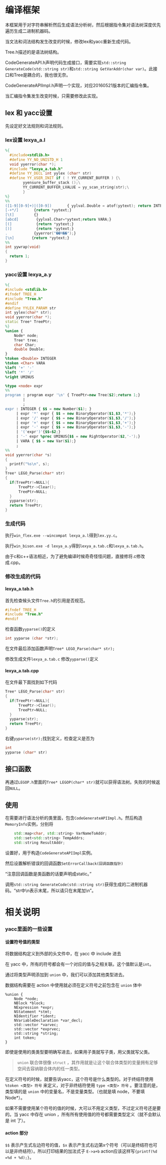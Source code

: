 # 编译框架 #

本框架用于对字符串解析然后生成语法分析树，然后根据指令集对语法树深度优先遍历生成二进制机器码。

当文法和词法结构发生改变的时候，修改lex和yacc重新生成代码。

Tree.h描述的是语法树结构。

CodeGenerateAPI.h声明代码生成接口，需要实现`std::string GenerateCode(std::string str)`和`std::string GetVarAddr(char var)`。此接口和Tree是耦合的，我也很无奈。

CodeGenerateAPIImpl.h声明一个实现，对应20160521版本的汇编指令集。

当汇编指令集发生改变时候，只需要修改此实现。

## lex 和 yacc设置 ##

先设定好文法规则和词法规则。

### lex设置 lexya_a.l

```lex
%{
  #include<stdlib.h>
  #define YY_NO_UNISTD_H 1
  void yyerror(char *);
  #include "lexya_a.tab.h"
  #define YY_DECL int yylex (char* str)
  #define YY_USER_INIT if ( ! YY_CURRENT_BUFFER ) {\
		yyensure_buffer_stack ();\
		YY_CURRENT_BUFFER_LVALUE = yy_scan_string(str);\
		}
%}
%%
([1-9][0-9]+)|([0-9])       { yylval.Double = atof(yytext); return INTEGER; }
[-+*/]       {return *yytext;}
[\t]         {}
[abcd]        {yylval.Char=*yytext;return VARA;}
[(]           {return *yytext;}
[)]           {return *yytext;}
.            {yyerror("��Ч�ַ�");}
[\n]        {return *yytext;}
%%
int yywrap(void) 
{
  return 1;
}

```
### yacc设置 lexya_a.y

```yacc
%{
#include <stdlib.h>
#ifndef TREE_H
#include "Tree.h"
#endif
#define YYLEX_PARAM str
int yylex(char* str);
void yyerror(char *);
static Tree* TreePtr;
%}
%union {
    Node* node;
	Tree* tree;
	char Char;
	double Double;
}
%token <Double> INTEGER
%token <Char> VARA
%left '+' '-'
%left '*' '/'
%right UMINUS

%type <node> expr
%%
program : program expr '\n' { TreePtr=new Tree($2);return 1;}
        |
        ;
expr : INTEGER { $$ = new Number($1); }
     | expr '*' expr { $$ = new BinaryOperator($1,$3,'*');}
     | expr '/' expr { $$ = new BinaryOperator($1,$3,'/');}
     | expr '+' expr { $$ = new BinaryOperator($1,$3,'+');}
     | expr '-' expr { $$ = new BinaryOperator($1,$3,'-');}
     | '('expr')'{$$=$2;}
     | '-' expr %prec UMINUS{$$ = new RightOperator($2,'-');}
     | VARA { $$ = new Var($1);}
     ;
%%
void yyerror(char *s) 
{
  printf("%s\n", s);
}
Tree* LEGO_Parse(char* str) 
{
  if(TreePtr!=NULL){
	  TreePtr->Clear();
	  TreePtr=NULL;
  }
  yyparse(str);
  return TreePtr;
}
```
### 生成代码

执行`win_flex.exe --wincompat lexya_a.l`得到`lex.yy.c`。

执行`win_bison.exe -d lexya_a.y`得到`lexya_a.tab.c`和`lexya_a.tab.h`。

由于c和c++语法相近，为了避免编译时候奇奇怪怪问题，直接修将.c修改成.cpp。

### 修改生成的代码

#### lexya_a.tab.h

首先检查候头文件`Tree.h`的引用是否规范。

```c++
#ifndef TREE_H
#include "Tree.h"
#endif
```

检查函数`yyparse()`的定义

```c++
int yyparse (char *str);
```

在文件最后添加函数声明`Tree* LEGO_Parse(char* str);`

修改生成文件`lexya_a.tab.c`
修改`yyparse()`定义

#### lexya_a.tab.cpp

在文件最下面找到如下代码

```c++
Tree* LEGO_Parse(char* str) 
{
  if(TreePtr!=NULL){
	  TreePtr->Clear();
	  TreePtr=NULL;
  }
  yyparse(str);
  return TreePtr;
}
```

右键`yyparse(str);`找到定义，检查定义是否为

```c++
int
yyparse (char* str)
```

## 接口函数

再通过`LEGOP.h`里面的`Tree* LEGOP(char* str)`就可以获得语法树。失败的时候返回`NULL`。

## 使用

在需要进行语法分析的类里面，包含`CodeGenerateAPIImpl.h`。然后构造`MemoryInfo`实例，分别将

```c++
	std::map<char, std::string> VarNameToAddr;
	std::set<std::string> TempAddrs;
	std::string ResultAddr;
```

设置好，用于构造`CodeGenerateAPIImpl`实例。

然后设置解析错误的回调函数`SetErrorCallback(回调函数指针)`

“注意回调函数是类函数的话要声明成static。”

调用`std::string GenerateCode(std::string str)`获得生成的二进制机器码。“str中\n表示末尾，所以请只在末尾加\n”。

# 相关说明

### yacc里面的一些设置

#### 设置符号值的类型

将数据结构定义到外部的头文件中，在 yacc 中 include 进去

在 yacc 中，所有的符号都会有一个对应的值与之相关联。这个值默认是`int`。

通过将类型声明添加到 `union` 中，我们可以添加其他类型进去。

数据结构需要在 action 中使用就必须在定义符号之前包含在 `union` 体中

```
%union {
    Node *node;
    NBlock *block;
    NExpression *expr;
    NStatement *stmt;
    NIdentifier *ident;
    NVariableDeclaration *var_decl;
    std::vector *varvec;
    std::vector *exprvec;
    std::string *string;
    int token;
}
```

即使是使用的类类型要明确写进去，如果用子类就写子类，用父类就写父类。

>   `union` 联合体很像 `struct` ，其作用就是让这个联合体类型的变量拥有足够空间去容纳联合体内的任一类型。

在定义符号的时候，就要告诉yacc，这个符号是什么类型的。对于终结符使用 `%token <类型> 符号` 来定义，对于非终结符使用 `type <类型> 符号` 。要注意的是，类型填的是 `union` 中的变量名，不是变量类型。（也就是填 node，不要填 Node*）。

如果不需要使用某个符号的值的时候，大可以不用定义类型，不过定义符号还是要的。当 yacc 中存在 union ，所有所有使用值的符号都需要类型定义（就不会默认是 int 了）。

#### action 部分

`$$` 表示产生式左边符号的值，`$x` 表示产生式右边第x个符号（可以是终结符也可以是非终结符）。所以打印结果的加法式子 `E->a+b` action应该这样写`{printf(%d =%d + %d);}`。